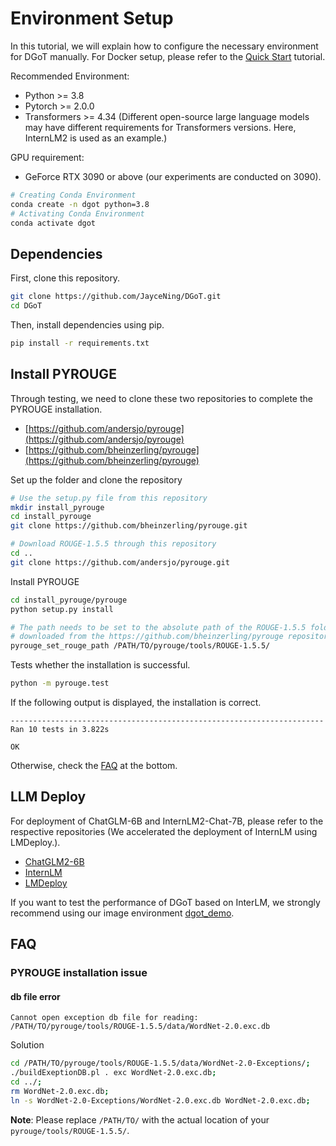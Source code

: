 # Environment Setup

In this tutorial, we will explain how to configure the necessary environment for DGoT manually. For Docker setup, please refer to the [Quick Start](https://github.com/JayceNing/DGoT?tab=readme-ov-file#quick-start) tutorial.

Recommended Environment:
* Python >= 3.8
* Pytorch >= 2.0.0
* Transformers >= 4.34 (Different open-source large language models may have different requirements for Transformers versions. Here, InternLM2 is used as an example.)

GPU requirement:
* GeForce RTX 3090 or above (our experiments are conducted on 3090).


```bash
# Creating Conda Environment
conda create -n dgot python=3.8
# Activating Conda Environment
conda activate dgot
```

## Dependencies
First, clone this repository.
```bash
git clone https://github.com/JayceNing/DGoT.git
cd DGoT
```

Then, install dependencies using pip.

```bash
pip install -r requirements.txt
```

## Install PYROUGE

Through testing, we need to clone these two repositories to complete the PYROUGE installation.

* [https://github.com/andersjo/pyrouge](https://github.com/andersjo/pyrouge)
* [https://github.com/bheinzerling/pyrouge](https://github.com/bheinzerling/pyrouge)


Set up the folder and clone the repository
```bash
# Use the setup.py file from this repository
mkdir install_pyrouge
cd install_pyrouge
git clone https://github.com/bheinzerling/pyrouge.git

# Download ROUGE-1.5.5 through this repository
cd ..
git clone https://github.com/andersjo/pyrouge.git
```

Install PYROUGE
```bash
cd install_pyrouge/pyrouge
python setup.py install

# The path needs to be set to the absolute path of the ROUGE-1.5.5 folder 
# downloaded from the https://github.com/bheinzerling/pyrouge repository.
pyrouge_set_rouge_path /PATH/TO/pyrouge/tools/ROUGE-1.5.5/
```

Tests whether the installation is successful.
```bash
python -m pyrouge.test
```

If the following output is displayed, the installation is correct. 

```
----------------------------------------------------------------------
Ran 10 tests in 3.822s

OK
```

Otherwise, check the [FAQ](https://github.com/JayceNing/DGoT/blob/master/docs/environment_setup.md#FAQ) at the bottom.

## LLM Deploy
For deployment of ChatGLM-6B and InternLM2-Chat-7B, please refer to the respective repositories (We accelerated the deployment of InternLM using LMDeploy.).

* [ChatGLM2-6B](https://github.com/THUDM/ChatGLM2-6B)
* [InternLM](https://github.com/InternLM/InternLM)
* [LMDeploy](https://github.com/InternLM/lmdeploy)

If you want to test the performance of DGoT based on InterLM, we strongly recommend using our image environment [dgot_demo](https://hub.docker.com/r/jaycening/dgot_demo/tags).

## FAQ
### PYROUGE installation issue

#### db file error
```
Cannot open exception db file for reading: /PATH/TO/pyrouge/tools/ROUGE-1.5.5/data/WordNet-2.0.exc.db
````
Solution
```bash
cd /PATH/TO/pyrouge/tools/ROUGE-1.5.5/data/WordNet-2.0-Exceptions/;
./buildExeptionDB.pl . exc WordNet-2.0.exc.db;
cd ../;
rm WordNet-2.0.exc.db;
ln -s WordNet-2.0-Exceptions/WordNet-2.0.exc.db WordNet-2.0.exc.db;
````

**Note**: Please replace `/PATH/TO/` with the actual location of your `pyrouge/tools/ROUGE-1.5.5/`.